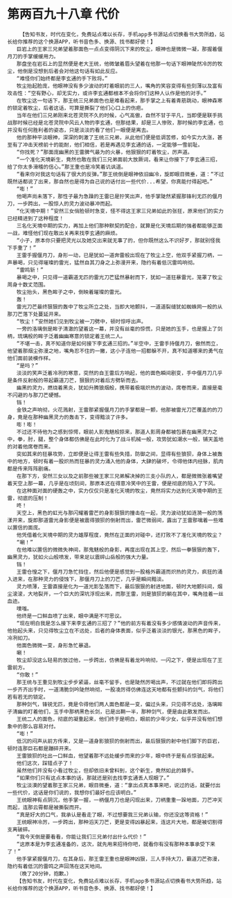 # 第两百九十八章 代价
        【告知书友，时代在变化，免费站点难以长存，手机app多书源站点切换看书大势所趋，站长给你推荐的这个换源APP，听书音色多、换源、找书都好使！】
       巨岩上的王家三兄弟望着那面色一点点变得阴沉下来的牧尘，眼神也是微微一凝，那握着偃月刀的手掌缓缓用力。
       那盘坐在岩石上的显然便是老大王统，他微皱着眉头望着在他那一句话下眼神陡然冷厉的牧尘，他倒是没想到后者会对他这句话有如此反应。
       “难怪你们始终都是李玄通的手下败将。”
       牧尘抬起脸庞，他眼神没有多少波动的盯着眼前的三人，嘴角的笑容变得有些刻薄以及富有攻击性：“空有野心，却无实力，或许李玄通都根本不会将你们这种人认作是他的对手。”
       在牧尘这一句话下，那王统三兄弟面色也是难看起来，那手掌之上有着青筋跳动，眼神森寒的锁定着牧尘，后者这话，可算是撕裂了他们心口上的伤疤。
       当年在他们三兄弟刚来北苍灵院不久的时候，心气高傲，自然不甘于平凡，当即便是联手挑战那时候已经是北苍灵院中风云人物的李玄通，但那结果，却是三人惨败，那时候的李玄通，也并没有任何胜利者的姿态，只是淡淡的看了他们一眼便是离去。
       他的那种平淡眼神，深深的刺激了王统三兄弟，从此他们便是低调苦修，如今实力大涨，甚至有了冲击天榜前十的能耐，他们相信，若是再遇见李玄通的话，一定能够一雪前耻。
       “你找死？”那面庞幽黑的王雷脾气最为的火暴，他狠狠的盯着牧尘，厉声道。
       “一个准化天境新生，竟然也敢在我们三兄弟面前大放厥词，看来让你接下了李玄通三招，给了你太多滑稽的信心。”那王重也是冷笑着讥讽道。
       “看来你对我这句话有了很大的反弹。”那王统倒是眼神依旧幽冷，旋即眼目微垂，道：“不过既然话都说了出来，那自然也是得为自己说的话付出一些代价...希望，你真能付得起吧。”
       “嘭！”
       他喝声尚未落下，那性子最为急躁的王雷已是狞笑出声，他手掌陡然紧握那锋利无匹的偃月刀，一步跨出，一股惊人的灵力波动暴冲而起。
       “化天境中期！”安然三女俏脸顿时急变，怪不得这王家三兄弟如此的张狂，原来他们的实力已经精进到了这种程度！
       三名化天境中期的实力，再加上他们那种默契的配合，就算是化天境后期的强者都能够正面一战，难怪他们现在敢出关再来找李玄通的麻烦。
       “小子，原本你只要把灵光以及她交出来就无事了的，但你既然这么不识好歹，那就别怪我下手重了！”
       王雷手握偃月刀，身形一动，已是犹如一道奔雷般出现在了牧尘上空，他双手紧握刀柄，一声暴喝，只见得璀璨的雷光，猛然自其刀身之上弥漫开来，隐约有着低沉雷鸣响彻。
       “雷鸣斩！”
       暴喝之中，只见得一道霸道无匹的雷光刀芒猛然暴射而下，犹如一道狂暴雷光，笼罩了牧尘周身十数丈范围。
       牧尘抬头，黑色眸子之中，倒映着璀璨的雷光。
       轰！
       雷光刀芒最终狠狠的轰中了牧尘所立之处，当即大地颤抖，一道道裂缝犹如蜘蛛网一般的从那刀芒落下处蔓延开来。
       “牧尘！”安然她们见到牧尘被一刀劈中，顿时惊呼出声。
       一旁的洛璃倒是眸子清澈的望着这一幕，并没有丝毫的惊慌，只是她的玉手，也是握上了剑柄，琉璃般的眸子泛着幽幽寒意的锁定着王统二人。
       “不堪一击，真不知道你是如何接下李玄通三招的。”半空中，王雷手持偃月刀，傲然而立，他望着那烟尘弥漫之地，嘴角忍不住的一撇，这小子连他一招都躲不开，真不知道哪来的勇气在他们面前装模作样。
       “是吗？”
       淡淡的笑声泛着冷冽的寒意，突然的自王雷后方响起，他的面色瞬间剧变，手中偃月刀几乎是条件反射般的带起霸道刀芒，狠狠的对着后方劈斩而去。
       幽黑的灵力，燃烧着黑炎，犹如升腾狼烟般，携带着极端炽热的波动，席卷而来，直接是毫不闪避的与那刀芒硬憾。
       铛！
       金铁之声响彻，火花溅射，王雷那紧握偃月刀的手掌都是一颤，他那被雷光刀芒覆盖的的刀身，竟是在那种幽黑灵力的轰击下，变得黯淡了许多。
       嘭！嘭！
       不过还不待他为之感到惊愕，眼前人影鬼魅般掠来，那道人影周身都被包裹在幽黑灵力之中，拳，肘，腿，整个身体都仿佛是在此时化为了战斗机械一般，攻势犹如潮水一般，铺天盖地的对着他席卷而来。
       突如其来的狂暴攻势，立即便是让得王雷有些失措，防御之间，显得有些狼狈，身体上被轰中的地方，顿时有着一股炽热而狂暴的灵力涌入他的身体，大肆的破坏，令得他体内经脉，肌肉都是传来阵阵剧痛。
       在那下方，安然三女以及之前那些被王家三兄弟解决掉的三支小队的人，都是微微张着嘴望着天空上那一幕，几乎是在顷刻间，那原本还在得意冷笑中的王雷，便是彻底的陷入了下风。
       在这种面对面的硬轰之中，实力仅仅只是准化天境的牧尘，竟然将实力达到化天境中期的王雷，彻底的压制！
       咚！
       天空上，黑色的虹光与那闪耀着雷芒的身影狠狠的撞击在一起，灵力波动犹如涟漪一般的荡漾开来，旋即那道雷光身影便是被震得狼狈的倒射而出，雷芒微弱间，露出了王雷那噙着一些难以置信的面庞。
       他凭借着化天境中期的灵力雄厚程度，竟然在正面的对碰中，还打败不了准化天境的牧尘？
       “唰！”
       在他难以置信的微微失神间，那鬼魅般的身影，再度出现在其上空，然后一拳狠狠的轰下，幽黑灵力，犹如火山般喷发，带来足以震碎山岳般的强大力量。
       铛！
       王雷仓惶之下，偃月刀急忙挡住，然后他便是感觉到一股格外霸道而炽热的灵力，疯狂的涌入进来，在那种灵力的侵蚀下，那偃月刀上的刀芒，几乎是瞬间黯淡。
       灵力喷薄，王雷直接是化为一道光影坠落而下，最后狠狠的射进地面，顿时大地颤抖间，烟尘滚滚，大地裂开，一个巨大的深坑浮现出来，而那王雷，则是狼狈的躺在其中，嘴角挂着一丝血迹。
       噗嗤。
       他终是一口鲜血喷了出来，眼中满是不可思议。
       “现在明白我是怎么接下来李玄通的三招了？”他的前方有着没有多少感情波动的声音传来，他抬起头来，只见得牧尘立在不远处，后者的身体表面，似乎泛着淡淡的银光，那黑色的眸子，冷冽如刀。
       他面色微微一变，身形急忙暴退。
       唰！
       牧尘却没这么轻易的放过他，一步跨出，仿佛是有着龙吟响彻，一闪之下，便是出现在了王雷前方。
       “你敢！”
       那王统与王重见到牧尘步步紧逼，丝毫不留手，也是陡然厉喝出声，不过就在他们即将跨出一步齐齐出手时，一道清脆剑吟陡然响彻，一股凌厉得仿佛连这天地都有些颤抖的剑气，将他们若有若无的锁定。
       那种剑气，锋锐无匹，竟是令得他们两人面色都是一变，偏过头来，只见得不远处，洛璃眸子清幽的盯着他们，玉手中那柄黑色长剑，已是出鞘一半，那种剑气，便是由此散发而出。
       王统二人的面色，彻底的凝重起来，他们终于是明白，眼前的少年少女，似乎并没有他们想象中的那么容易对付。
       “嘭！”
       低沉的闷声从前方传来，又是一道身影狼狈的倒射而出，最后狠狠的射中他们脚下的巨岩，顿时连那巨石都是蹦碎开来。
       王雷狼狈的吐出一口鲜血，他望着那不远处缓步而来的少年，眼中终于是有点惊骇起来。
       他们这次，踩错点子了！
       虽然他们并没有小看过牧尘，但却依旧未曾料到，这个新生，竟然如此的棘手。
       “如果你们只有这点本事的话，那就还是别去找李玄通丢人现眼了。”
       牧尘淡漠的望着那王家三兄弟，眼目微垂，道：“拿出点真本事来吧，说过的话，就要付出一些代价，这话是你们说的，我想你们最好也应该明白。”
       王统眼神有点阴沉，他手掌一握，一柄偃月刀也是闪现出来，刀柄重重一跺地面，刀芒冲天而起，连那云霄都是被撕裂而开。
       “真是好大的口气，我承认是看走了眼，不过想要我三兄弟认输，你还没这等资格！”
       王统眼神冷厉，一步跨出，那种滔天刀芒，更是变得凶暴起来，连这片大地，都是被切割得支离破碎。
       “我今天倒是要看看，你能让我们三兄弟付出什么代价！”
       “这原本是为李玄通准备的，这次，就先用来招待你吧，就看你有没有那种本事承受下来了！”
       他手掌紧握偃月刀，在其身后，那王雷王重也是眼神凶狠，三人手持大刀，霸道刀芒弥漫，隐约有着低沉的雷鸣之声回荡在这天地间。
       （晚了20分钟，抱歉。）
       【告知书友，时代在变化，免费站点难以长存，手机app多书源站点切换看书大势所趋，站长给你推荐的这个换源APP，听书音色多、换源、找书都好使！】